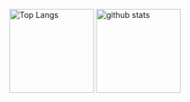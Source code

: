 <p align="left">
  <img alt="Top Langs" height="150px" src="https://github-readme-stats.vercel.app/api/top-langs/?username=picopicodevil&layout=compact" />
  <img alt="github stats" height="150px" src="https://github-readme-stats.vercel.app/api?username=picopicodevil&count_private=true&show_icons=true" />
</p>
